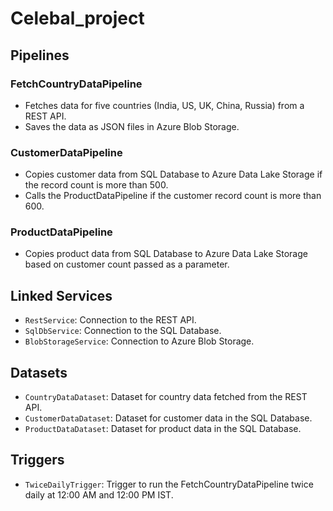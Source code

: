 # Celebal_project

## Pipelines

### FetchCountryDataPipeline
- Fetches data for five countries (India, US, UK, China, Russia) from a REST API.
- Saves the data as JSON files in Azure Blob Storage.

### CustomerDataPipeline
- Copies customer data from SQL Database to Azure Data Lake Storage if the record count is more than 500.
- Calls the ProductDataPipeline if the customer record count is more than 600.

### ProductDataPipeline
- Copies product data from SQL Database to Azure Data Lake Storage based on customer count passed as a parameter.

## Linked Services

- `RestService`: Connection to the REST API.
- `SqlDbService`: Connection to the SQL Database.
- `BlobStorageService`: Connection to Azure Blob Storage.

## Datasets

- `CountryDataDataset`: Dataset for country data fetched from the REST API.
- `CustomerDataDataset`: Dataset for customer data in the SQL Database.
- `ProductDataDataset`: Dataset for product data in the SQL Database.

## Triggers

- `TwiceDailyTrigger`: Trigger to run the FetchCountryDataPipeline twice daily at 12:00 AM and 12:00 PM IST.
